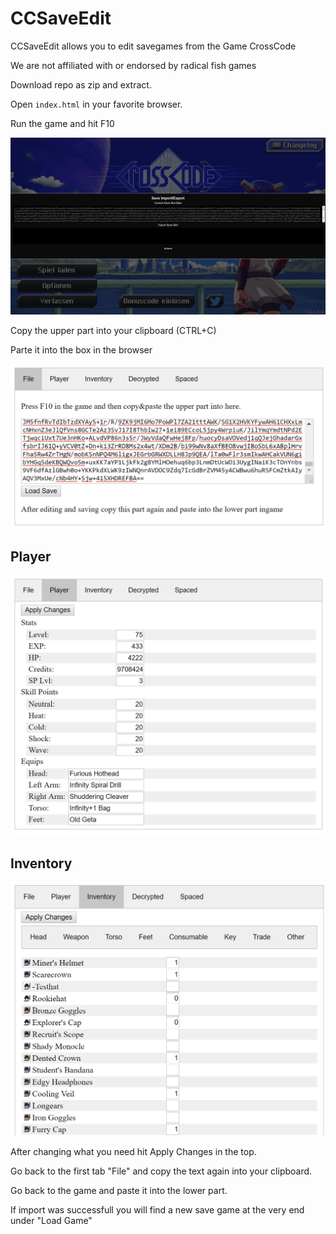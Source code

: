 # CCSaveEdit

CCSaveEdit allows you to edit savegames from the Game CrossCode

We are not affiliated with or endorsed by radical fish games

Download repo as zip and extract.

Open `index.html` in your favorite browser.

Run the game and hit F10

![cross code](img/crosscode.png)

Copy the upper part into your clipboard (CTRL+C)

Parte it into the box in the browser

![editor](img/editor.png)

## Player
![player](img/player.png)

## Inventory
![inventory](img/inventory.png)

After changing what you need hit Apply Changes in the top.

Go back to the first tab "File" and copy the text again into your clipboard.

Go back to the game and paste it into the lower part.

If import was successfull you will find a new save game at the very end under "Load Game"
